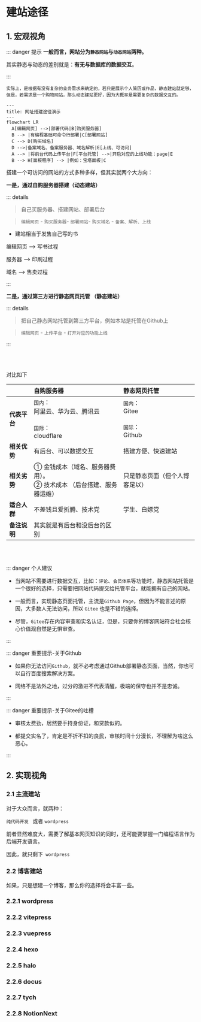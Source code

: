 
# 建站途径


## 1. 宏观视角

::: danger <Badge type='danger'>提示</Badge>
**一般而言，网站分为`静态网站`与`动态网站`两种。**  

其实静态与动态的差别就是：**有无与数据库的数据交互**。   

:::

<small>实际上，是根据有没有复杂的业务需求来确定的，若只是展示个人简历或作品，静态建站就足够，但是，若需求是一个购物网站，那么动态建站更好，因为大概率是需要复杂的数据交互的。</small>

```mermaid
---
title: 网址搭建途径演示
---
flowchart LR
  A[编辑网页] -->|部署代码|B[购买服务器]      
  B --> |有编程基础可命令行部署|C[部署网站]
  C --> D[购买域名]
  D -->|备案域名、备案服务器、域名解析|E[上线、可访问]
  A --> |将前台代码上传平台|F[平台托管] -->|开启对应的上线功能：page|E
  B --> H[面板程序] --> |例如：宝塔面板|C
```

搭建一个可访问的网站的方式多种多样，但其实就两个大方向：

**一是，通过自购服务器搭建（动态建站）**  

::: details

> 自己买服务器、搭建网站、部署后台  

> `编辑网页` - `购买服务器`- `部署网站`- `购买域名` - `备案、解析、上线`

- 建站相当于发售自己写的书  

编辑网页 --> 写书过程  

服务器 --> 印刷过程  

域名 --> 售卖过程  

:::

**二是，通过第三方进行静态网页托管 （静态建站）**  

::: details 

> 把自己静态网站托管到第三方平台，例如本站是托管在Github上  

> `编辑网页` - `上传平台` - `打开对应的功能上线`

:::

<br/>








<br/>


<Badge type='info'>对比如下</Badge>

||自购服务器|静态网页托管|
|---|:---|:---|
|**代表平台**|`国内`：<br/> 阿里云、华为云、腾讯云 <br/> <br/> `国际`： <br/> cloudflare| `国内`： <br/> Gitee  <br/> <br/> `国际`：<br/> Github <br/> |
|**相关优势**|有后台、可以数据交互|搭建方便、快速建站|
|**相关劣势**|① 金钱成本（域名、服务器费用）。<br/> ② 技术成本 （后台搭建、服务器运维）|只是静态页面（但个人博客足以）|
|**适合人群**|不差钱且爱折腾、技术党| 学生、白嫖党|
|**备注说明**|其实就是有后台和没后台的区别|

<br/>

<br/>

::: danger <Badge type='warning'>个人建议</Badge>

- 当网站不需要进行数据交互，比如：`评论`、`会员体系`等功能时，静态网站托管是一个很好的选择，只需要把网站代码提交给托管平台，就能拥有自己的网站。  

- 一般而言，实现静态页面托管，主流是`Github Page`，但因为不能言述的原因，大多数人无法访问，所以 `Gitee` 也是不错的选择。 

- 尽管，`Gitee`存在内容审查和实名认证，但是，只要你的博客网站符合社会核心价值观自然是无惧审查。  

:::


::: danger <Badge type='danger'>重要提示-关于Github</Badge>

- 如果你无法访问`Github`，就不必考虑通过Github部署静态页面，当然，你也可以自行百度搜索解决方案。

- 网络不是法外之地，过分的激进不代表清醒，极端的保守也并不是忠诚。

:::


::: danger <Badge type='danger'>重要提示-关于Gitee的吐槽</Badge>

- 审核太费劲，居然要手持身份证，和贷款似的。  

- 都提交实名了，肯定是不折不扣的良民，审核时间十分漫长，不理解为啥这么恶心。  

:::


## 2. 实现视角 

### 2.1 主流建站

对于大众而言，就两种：  

`纯代码开发 ` 或者 `wordpress`  

前者显然难度大，需要了解基本网页知识的同时，还可能要掌握一门编程语言作为后端开发语言。  

因此，就只剩下` wordpress`  


### 2.2 博客建站

如果，只是想建一个博客，那么你的选择将会丰富一些。


### 2.2.1 wordpress

### 2.2.2 vitepress

### 2.2.3 vuepress

### 2.2.4 hexo

### 2.2.5 halo

### 2.2.6 docus

### 2.2.7 tych

### 2.2.8 NotionNext











